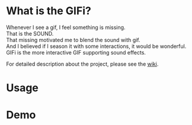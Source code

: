 # What is the GIFi?
Whenever I see a gif, I feel something is missing.  
That is the SOUND.  
That missing motivated me to blend the sound with gif.  
And I believed if I season it with some interactions, it would be wonderful. 
GIFi is the more interactive GIF supporting sound effects.

For detailed description about the project, please see the [wiki](https://github.com/championv/gifi/wiki).

# Usage

# Demo
